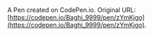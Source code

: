 # 

A Pen created on CodePen.io. Original URL: [https://codepen.io/Baghi_9999/pen/zYmKjgo](https://codepen.io/Baghi_9999/pen/zYmKjgo).

